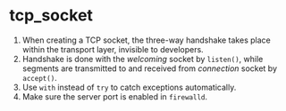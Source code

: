 # tcp_socket

1. When creating a TCP socket, the three-way handshake takes place within the transport layer, invisible to developers.
2. Handshake is done with the _welcoming_ socket by `listen()`, while segments are transmitted to and received from _connection_ socket by `accept()`.
3. Use `with` instead of `try` to catch exceptions automatically.
4. Make sure the server port is enabled in `firewalld`.
